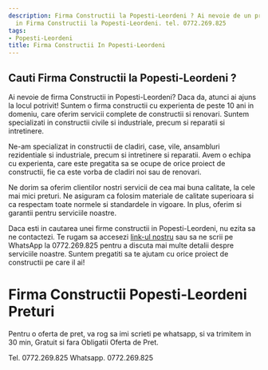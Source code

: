 ```yaml
---
description: Firma Constructii la Popesti-Leordeni ? Ai nevoie de un profesionist
  in Firma Constructii la Popesti-Leordeni. tel. 0772.269.825
tags:
- Popesti-Leordeni
title: Firma Constructii In Popesti-Leordeni
---
```



## Cauti Firma Constructii la Popesti-Leordeni ?


Ai nevoie de firma Constructii in Popesti-Leordeni? Daca da, atunci ai ajuns la locul potrivit! Suntem o firma constructii cu experienta de peste 10 ani in domeniu, care oferim servicii complete de constructii si renovari. Suntem specializati in constructii civile si industriale, precum si reparatii si intretinere.

Ne-am specializat in constructii de cladiri, case, vile, ansambluri rezidentiale si industriale, precum si intretinere si reparatii. Avem o echipa cu experienta, care este pregatita sa se ocupe de orice proiect de constructii, fie ca este vorba de cladiri noi sau de renovari.

Ne dorim sa oferim clientilor nostri servicii de cea mai buna calitate, la cele mai mici preturi. Ne asiguram ca folosim materiale de calitate superioara si ca respectam toate normele si standardele in vigoare. In plus, oferim si garantii pentru serviciile noastre.

Daca esti in cautarea unei firme constructii in Popesti-Leordeni, nu ezita sa ne contactezi. Te rugam sa accesezi <a href="www.firmaconstructii.ro">link-ul nostru</a> sau sa ne scrii pe WhatsApp la 0772.269.825 pentru a discuta mai multe detalii despre serviciile noastre. Suntem pregatiti sa te ajutam cu orice proiect de constructii pe care il ai!

# Firma Constructii Popesti-Leordeni Preturi
Pentru o oferta de pret, va rog sa imi scrieti pe whatsapp, si va trimitem in 30 min, Gratuit si fara Obligatii Oferta de Pret.

Tel. 0772.269.825
Whatsapp. 0772.269.825